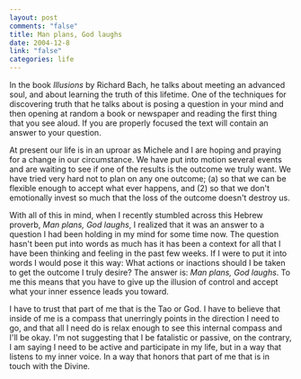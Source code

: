 ```yaml
--- 
layout: post
comments: "false"
title: Man plans, God laughs
date: 2004-12-8
link: "false"
categories: life
---
```

In the book <cite>Illusions</cite> by Richard Bach, he talks about meeting an advanced soul, and about learning the truth of this lifetime. One of the techniques for discovering truth that he talks about is posing a question in your mind and then opening at random a book or newspaper and reading the first thing that you see aloud. If you are properly focused the text will contain an answer to your question.

At present our life is in an uproar as Michele and I are hoping and praying for a change in our circumstance. We have put into motion several events and are waiting to see if one of the results is the outcome we truly want. We have tried very hard not to plan on any one outcome; (a) so that we can be flexible enough to accept what ever happens, and (2) so that we don't emotionally invest so much that the loss of the outcome doesn't destroy us.

With all of this in mind, when I recently stumbled across this Hebrew proverb, <cite>Man plans, God laughs</cite>, I realized that it was an answer to a question I had been holding in my mind for some time now. The question hasn't been put into words as much has it has been a context for all that I have been thinking and feeling in the past few weeks. If I were to put it into words I would pose it this way: What actions or inactions should I be taken to get the outcome I truly desire? The answer is: <cite>Man plans, God laughs</cite>. To me this means that you have to give up the illusion of control and accept what your inner essence leads you toward.

I have to trust that part of me that is the Tao or God. I have to believe that inside of me is a compass that unerringly points in the direction I need to go, and that all I need do is relax enough to see this internal compass and I'll be okay. I'm not suggesting that I be fatalistic or passive, on the contrary, I am saying I need to be active and participate in my life, but in a way that listens to my inner voice. In a way that honors that part of me that is in touch with the Divine.
